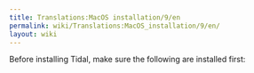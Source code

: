 ```yaml
---
title: Translations:MacOS installation/9/en
permalink: wiki/Translations:MacOS_installation/9/en/
layout: wiki
---
```


Before installing Tidal, make sure the following are installed first:
